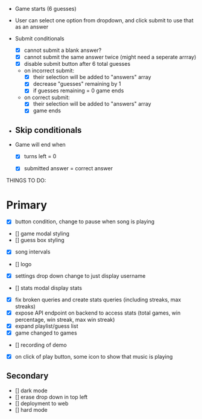 - Game starts (6 guesses)
- User can select one option from dropdown, and click submit to use that as an answer
- Submit conditionals
  - [x] cannot submit a blank answer? 
  - [x] cannot submit the same answer twice (might need a seperate arrray)
  - [x] disable submit button after 6 total guesses 
  - on incorrect submit:
    - [x] their selection will be added to "answers" array 
    - [x] decrease "guesses" remaining by 1
    - [x] if guesses remaining = 0 game ends

  - on correct submit:
    - [x] their selection will be added to "answers" array 
    - [x] game ends

- Skip conditionals
  - 

- Game will end when
  - [x] turns left = 0
  - [x] submitted answer = correct answer


THINGS TO DO:

# Primary

  - [x] button condition, change to pause when song is playing
  - [] game modal styling 
  - [] guess box styling 
  - [x] song intervals
  - [] logo
  - [x] settings drop down change to just display username
  - [] stats modal display stats
  - [x] fix broken queries and create stats queries (including streaks, max streaks)
  - [x] expose API endpoint on backend to access stats
  (total games, win percentage, win streak, max win streak)
  - [x] expand playlist/guess list
  - [x] game changed to games
  - [] recording of demo 
  - [x] on click of play button, some icon to show that music is playing

  
## Secondary
  - [] dark mode
  - [] erase drop down in top left
  - [] deployment to web
  - [] hard mode
